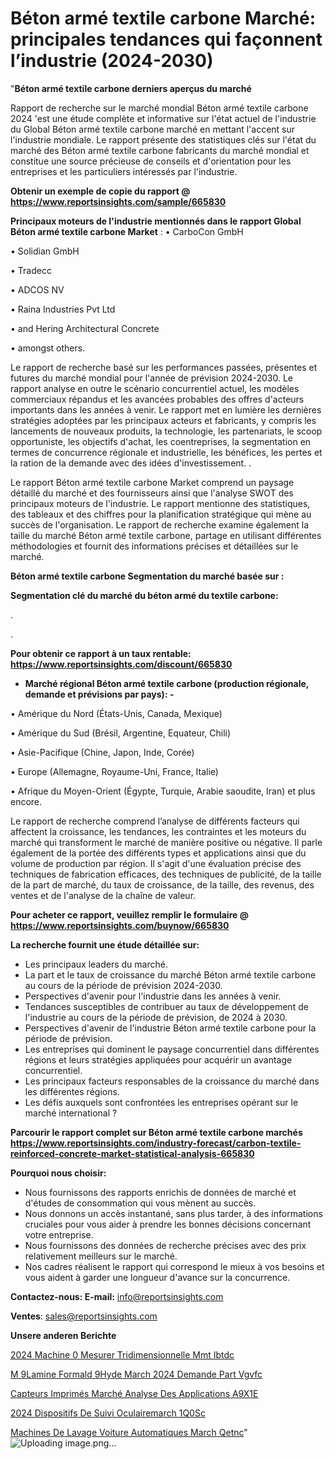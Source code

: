 # Béton armé textile carbone Marché: principales tendances qui façonnent l’industrie (2024-2030)

"<strong>Béton armé textile carbone derniers aperçus du marché</strong>

Rapport de recherche sur le marché mondial Béton armé textile carbone 2024 'est une étude complète et informative sur l'état actuel de l'industrie du Global Béton armé textile carbone marché en mettant l'accent sur l'industrie mondiale. Le rapport présente des statistiques clés sur l'état du marché des Béton armé textile carbone fabricants du marché mondial et constitue une source précieuse de conseils et d'orientation pour les entreprises et les particuliers intéressés par l'industrie.

<strong>Obtenir un exemple de copie du rapport @ <a href=https://www.reportsinsights.com/sample/665830>https://www.reportsinsights.com/sample/665830</a></strong>

<strong>Principaux moteurs de l'industrie mentionnés dans le rapport Global Béton armé textile carbone Market</strong> :
• CarboCon GmbH

• Solidian GmbH

• Tradecc

• ADCOS NV

• Raina Industries Pvt Ltd

• and Hering Architectural Concrete

• amongst others.

Le rapport de recherche basé sur les performances passées, présentes et futures du marché mondial pour l'année de prévision 2024-2030. Le rapport analyse en outre le scénario concurrentiel actuel, les modèles commerciaux répandus et les avancées probables des offres d'acteurs importants dans les années à venir. Le rapport met en lumière les dernières stratégies adoptées par les principaux acteurs et fabricants, y compris les lancements de nouveaux produits, la technologie, les partenariats, le scoop opportuniste, les objectifs d'achat, les coentreprises, la segmentation en termes de concurrence régionale et industrielle, les bénéfices, les pertes et la ration de la demande avec des idées d'investissement. .

Le rapport Béton armé textile carbone Market comprend un paysage détaillé du marché et des fournisseurs ainsi que l'analyse SWOT des principaux moteurs de l'industrie. Le rapport mentionne des statistiques, des tableaux et des chiffres pour la planification stratégique qui mène au succès de l'organisation. Le rapport de recherche examine également la taille du marché Béton armé textile carbone, partage en utilisant différentes méthodologies et fournit des informations précises et détaillées sur le marché.

<strong>Béton armé textile carbone Segmentation du marché basée sur :</strong>

<strong> Segmentation clé du marché du béton armé du textile carbone: </strong>

.

.

<strong>Pour obtenir ce rapport à un taux rentable: <a href=https://www.reportsinsights.com/discount/665830>https://www.reportsinsights.com/discount/665830</a></strong>
<ul>
  <li><strong>Marché régional Béton armé textile carbone (production régionale, demande et prévisions par pays): -</strong></li>
</ul>
• Amérique du Nord (États-Unis, Canada, Mexique)

• Amérique du Sud (Brésil, Argentine, Equateur, Chili)

• Asie-Pacifique (Chine, Japon, Inde, Corée)

• Europe (Allemagne, Royaume-Uni, France, Italie)

• Afrique du Moyen-Orient (Égypte, Turquie, Arabie saoudite, Iran) et plus encore.

Le rapport de recherche comprend l’analyse de différents facteurs qui affectent la croissance, les tendances, les contraintes et les moteurs du marché qui transforment le marché de manière positive ou négative. Il parle également de la portée des différents types et applications ainsi que du volume de production par région. Il s'agit d'une évaluation précise des techniques de fabrication efficaces, des techniques de publicité, de la taille de la part de marché, du taux de croissance, de la taille, des revenus, des ventes et de l'analyse de la chaîne de valeur.

<strong>Pour acheter ce rapport, veuillez remplir le formulaire @   <a href=https://www.reportsinsights.com/buynow/665830>https://www.reportsinsights.com/buynow/665830</a></strong>

<strong>La recherche fournit une étude détaillée sur:</strong>
<ul>
  <li>Les principaux leaders du marché.</li>
  <li>La part et le taux de croissance du marché Béton armé textile carbone au cours de la période de prévision 2024-2030.</li>
  <li>Perspectives d'avenir pour l'industrie dans les années à venir.</li>
  <li>Tendances susceptibles de contribuer au taux de développement de l'industrie au cours de la période de prévision, de 2024 à 2030.</li>
  <li>Perspectives d'avenir de l'industrie Béton armé textile carbone pour la période de prévision.</li>
  <li>Les entreprises qui dominent le paysage concurrentiel dans différentes régions et leurs stratégies appliquées pour acquérir un avantage concurrentiel.</li>
  <li>Les principaux facteurs responsables de la croissance du marché dans les différentes régions.</li>
  <li>Les défis auxquels sont confrontées les entreprises opérant sur le marché international ?</li>
</ul>

<strong>Parcourir le rapport complet sur Béton armé textile carbone marchés <a href=https://www.reportsinsights.com/industry-forecast/carbon-textile-reinforced-concrete-market-statistical-analysis-665830>https://www.reportsinsights.com/industry-forecast/carbon-textile-reinforced-concrete-market-statistical-analysis-665830</a></strong>

<strong>Pourquoi nous choisir:</strong>
<ul>
  <li>Nous fournissons des rapports enrichis de données de marché et d'études de consommation qui vous mènent au succès.</li>
  <li>Nous donnons un accès instantané, sans plus tarder, à des informations cruciales pour vous aider à prendre les bonnes décisions concernant votre entreprise.</li>
  <li>Nous fournissons des données de recherche précises avec des prix relativement meilleurs sur le marché.</li>
  <li>Nos cadres réalisent le rapport qui correspond le mieux à vos besoins et vous aident à garder une longueur d'avance sur la concurrence.</li>
</ul>
<strong>Contactez-nous:
</strong><strong>E-mail:</strong> <a href=mailto:info@reportsinsights.com>info@reportsinsights.com</a>

<strong>Ventes</strong>: <a href=mailto:sales@reportsinsights.com>sales@reportsinsights.com</a>

<strong>Unsere anderen Berichte</strong>

<a href=https://www.linkedin.com/pulse/2024-machine-%C3%A0-mesurer-tridimensionnelle-mmt-ibtdc/>2024 Machine  0 Mesurer Tridimensionnelle Mmt Ibtdc</a>

<a href=https://www.linkedin.com/pulse/m%C3%A9lamine-formald%C3%A9hyde-march%C3%A9-2024-demande-part-vgvfc/>M 9Lamine Formald 9Hyde March 2024 Demande Part Vgvfc</a>

<a href=https://www.linkedin.com/pulse/capteurs-imprimés-marché-analyse-des-applications-a9x1e/>Capteurs Imprimés Marché Analyse Des Applications A9X1E</a>

<a href=https://www.linkedin.com/pulse/2024-dispositifs-de-suivi-oculairemarch%C3%A9-1q0sc/>2024 Dispositifs De Suivi Oculairemarch 1Q0Sc</a>

<a href=https://www.linkedin.com/pulse/machines-de-lavage-voiture-automatiques-march%C3%A9-qetnc/>Machines De Lavage Voiture Automatiques March Qetnc</a>"
![Uploading image.png…]()
